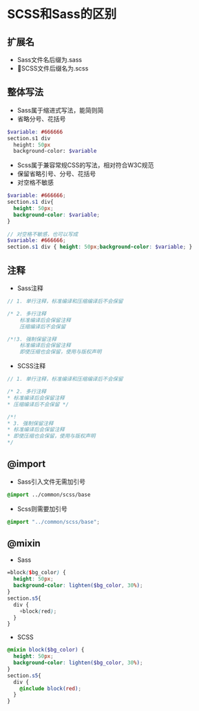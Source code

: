 # SCSS和Sass的区别

## 扩展名
* Sass文件名后缀为.sass
* SCSS文件后缀名为.scss

## 整体写法
* Sass属于缩进式写法，能简则简
* 省略分号、花括号
```scss
$variable: #666666
section.s1 div
  height: 50px
  background-color: $variable
```

* Scss属于兼容常规CSS的写法，相对符合W3C规范
* 保留省略引号、分号、花括号
* 对空格不敏感
```scss
$variable: #666666;
section.s1 div{
  height: 50px;
  background-color: $variable;
}
  
// 对空格不敏感，也可以写成
$variable: #666666;
section.s1 div { height: 50px;background-color: $variable; }
```

## 注释

* Sass注释
```scss
// 1. 单行注释，标准编译和压缩编译后不会保留

/* 2. 多行注释
    标准编译后会保留注释
    压缩编译后不会保留

/*!3. 强制保留注释
    标准编译后会保留注释
    即使压缩也会保留，使用与版权声明
```

* SCSS注释
```scss
// 1. 单行注释，标准编译和压缩编译后不会保留

/* 2. 多行注释
* 标准编译后会保留注释
* 压缩编译后不会保留 */

/*!
* 3. 强制保留注释
* 标准编译后会保留注释
* 即使压缩也会保留，使用与版权声明
*/
```

## @import
* Sass引入文件无需加引号
```scss
@import ../common/scss/base
```
* Scss则需要加引号
```scss
@import "../common/scss/base";
```

## @mixin
* Sass
```scss
=block($bg_color) {
  height: 50px;
  background-color: lighten($bg_color, 30%);
}
section.s5{
  div {
    +block(red);
  }
}
```
* SCSS
```scss
@mixin block($bg_color) {
  height: 50px;
  background-color: lighten($bg_color, 30%);
}
section.s5{
  div {
    @include block(red);
  }
}
```

